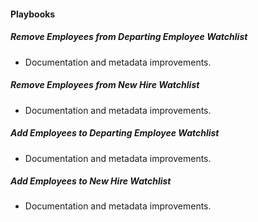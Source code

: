 
#### Playbooks

##### Remove Employees from Departing Employee Watchlist

- Documentation and metadata improvements.
##### Remove Employees from New Hire Watchlist

- Documentation and metadata improvements.
##### Add Employees to Departing Employee Watchlist

- Documentation and metadata improvements.
##### Add Employees to New Hire Watchlist

- Documentation and metadata improvements.
